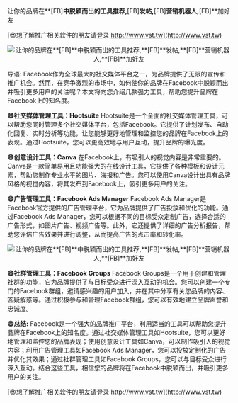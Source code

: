 让你的品牌在**[FB]**中脱颖而出的工具推荐,**[FB]**发帖,**[FB]**营销机器人,**[FB]**加好友

[😍想了解推广相关软件的朋友请登录 http://www.vst.tw](http://www.vst.tw)

 <center><img src="https://vst.tw/MP4/tuiguang/png/8.png" alt="让你的品牌在**[FB]**中脱颖而出的工具推荐,**[FB]**发帖,**[FB]**营销机器人,**[FB]**加好友"></center>

导语: Facebook作为全球最大的社交媒体平台之一，为品牌提供了无限的宣传和推广机会。然而，在竞争激烈的市场中，如何使你的品牌在Facebook中脱颖而出并吸引更多用户的关注呢？本文将向您介绍几款强力工具，帮助您提升品牌在Facebook上的知名度。

**😄社交媒体管理工具：Hootsuite**
Hootsuite是一个全面的社交媒体管理工具，可以帮助您同时管理多个社交媒体平台，包括Facebook。它提供了计划发布、自动化回复、实时分析等功能，让您能够更好地管理和监控您的品牌在Facebook上的表现。通过Hootsuite，您可以更高效地与用户互动，提升品牌的曝光度。

**😄创意设计工具：Canva**
在Facebook上，有吸引人的视觉内容是非常重要的。Canva是一款简单易用且功能强大的在线设计工具，它提供了各种模板和设计元素，帮助您制作专业水平的图片、海报和广告。您可以使用Canva设计出具有品牌风格的视觉内容，将其发布到Facebook上，吸引更多用户的关注。

**😄广告管理工具：Facebook Ads Manager**
Facebook Ads Manager是Facebook官方提供的广告管理平台，它为品牌提供了广告投放和优化的功能。通过Facebook Ads Manager，您可以根据不同的目标受众定制广告，选择合适的广告形式，如图片广告、视频广告等。此外，它还提供了详细的广告分析报告，帮助您评估广告效果并进行调整，从而提高广告的点击率和转化率。

 <center><img src="https://vst.tw/MP4/tuiguang/png/5.png" alt="让你的品牌在**[FB]**中脱颖而出的工具推荐,**[FB]**发帖,**[FB]**营销机器人,**[FB]**加好友"></center>

**😄社群管理工具：Facebook Groups**
Facebook Groups是一个用于创建和管理社群的功能，它为品牌提供了与目标受众进行深入互动的机会。您可以创建一个专门的Facebook群组，邀请感兴趣的用户加入，并在其中分享有关您品牌的内容、答疑解惑等。通过积极参与和管理Facebook群组，您可以有效地建立品牌声誉和忠诚度。

**😄总结:**
Facebook是一个强大的品牌推广平台，利用适当的工具可以帮助您提升品牌在Facebook上的知名度。通过社交媒体管理工具如Hootsuite，您可以更好地管理和监控您的品牌表现；使用创意设计工具如Canva，可以制作吸引人的视觉内容；利用广告管理工具如Facebook Ads Manager，您可以投放定制化的广告并优化其效果；通过社群管理工具如Facebook Groups，您可以与目标受众进行深入互动。结合这些工具，相信您的品牌将在Facebook中脱颖而出，并吸引更多用户的关注。

[😍想了解推广相关软件的朋友请登录 http://www.vst.tw](http://www.vst.tw)



